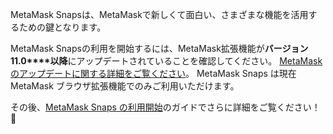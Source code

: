 MetaMask Snapsは、MetaMaskで新しくて面白い、さまざまな機能を活用するための鍵となります。


MetaMask Snapsの利用を開始するには、MetaMask拡張機能が**バージョン11.0****以降**にアップデートされていることを確認してください。 [MetaMask のアップデートに関する詳細をご覧ください](https://support.metamask.io/hc/en-us/articles/360060268452)。 MetaMask Snaps は現在 MetaMask ブラウザ拡張機能でのみご利用いただけます。


その後、[MetaMask Snaps の利用開始](https://support.metamask.io/hc/en-us/articles/18377120661019)のガイドでさらに詳細をご覧ください！ 🚀

